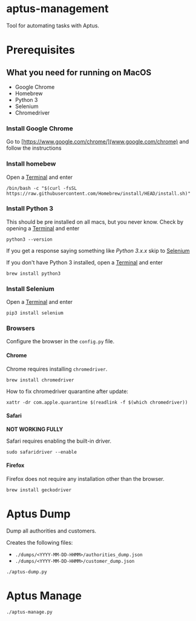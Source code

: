 # aptus-management

Tool for automating tasks with Aptus.

# Prerequisites

## What you need for running on MacOS

* Google Chrome
* Homebrew
* Python 3
* Selenium
* Chromedriver

### Install Google Chrome
Go to [https://www.google.com/chrome/](www.google.com/chrome) and follow the instructions

### Install homebew
Open a [Terminal](#terminal) and enter

`/bin/bash -c "$(curl -fsSL https://raw.githubusercontent.com/Homebrew/install/HEAD/install.sh)"`

### Install Python 3
This should be pre installed on all macs, but you never know. Check by opening a [Terminal](#terminal) and enter

```shell
python3 --version
```

If you get a response saying something like *Python 3.x.x* skip to [Selenium](#install-selenium)

If you don't have Python 3 installed, open a [Terminal](#terminal) and enter

```shell
brew install python3
```

### Install Selenium
Open a [Terminal](#terminal) and enter

```shell
pip3 install selenium
```

### Browsers

Configure the browser in the `config.py` file.

#### Chrome

Chrome requires installing `chromedriver`.

```shell
brew install chromedriver
```

How to fix chromedriver quarantine after update:

```shell
xattr -dr com.apple.quarantine $(readlink -f $(which chromedriver))
```

#### Safari

**NOT WORKING FULLY**

Safari requires enabling the built-in driver.

```shell
sudo safaridriver --enable
```

#### Firefox

Firefox does not require any installation other than the browser.

```shell
brew install geckodriver
```

# Aptus Dump

Dump all authorities and customers.

Creates the following files:
* `./dumps/<YYYY-MM-DD-HHMM>/authorities_dump.json`
* `./dumps/<YYYY-MM-DD-HHMM>/customer_dump.json`

```shell
./aptus-dump.py
```

# Aptus Manage

```shell
./aptus-manage.py
```
